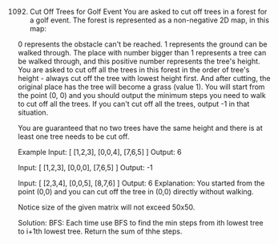 1092. Cut Off Trees for Golf Event
You are asked to cut off trees in a forest for a golf event. The forest is represented as a non-negative 2D map, in this map:

0 represents the obstacle can't be reached.
1 represents the ground can be walked through.
The place with number bigger than 1 represents a tree can be walked through, and this positive number represents the tree's height.
You are asked to cut off all the trees in this forest in the order of tree's height - always cut off the tree with lowest height first. And after cutting, the original place has the tree will become a grass (value 1).
You will start from the point (0, 0) and you should output the minimum steps you need to walk to cut off all the trees. If you can't cut off all the trees, output -1 in that situation.

You are guaranteed that no two trees have the same height and there is at least one tree needs to be cut off.

Example
Input:
[
[1,2,3],
[0,0,4],
[7,6,5]
]
Output: 6

Input:
[
[1,2,3],
[0,0,0],
[7,6,5]
]
Output: -1

Input:
[
[2,3,4],
[0,0,5],
[8,7,6]
]
Output: 6
Explanation: You started from the point (0,0) and you can cut off the tree in (0,0) directly without walking.

Notice
size of the given matrix will not exceed 50x50.

Solution:
BFS: Each time use BFS to find the min steps from ith lowest tree to i+1th lowest tree. Return the sum of thhe steps.
